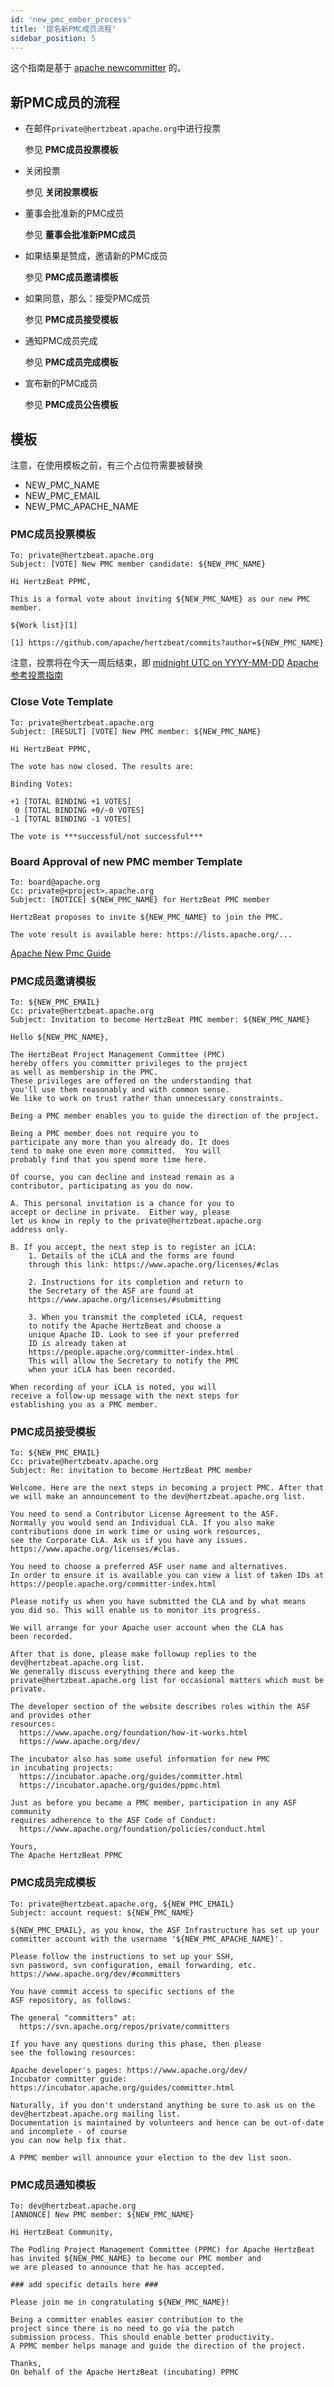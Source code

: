```yaml
---
id: 'new_pmc_ember_process'
title: '提名新PMC成员流程'
sidebar_position: 5
---
```


<!--
Licensed to the Apache Software Foundation (ASF) under one or more
contributor license agreements.  See the NOTICE file distributed with
this work for additional information regarding copyright ownership.
The ASF licenses this file to You under the Apache License, Version 2.0
(the "License"); you may not use this file except in compliance with
the License.  You may obtain a copy of the License at

https://www.apache.org/licenses/LICENSE-2.0

Unless required by applicable law or agreed to in writing, software
distributed under the License is distributed on an "AS IS" BASIS,
WITHOUT WARRANTIES OR CONDITIONS OF ANY KIND, either express or implied.
See the License for the specific language governing permissions and
limitations under the License.
-->

这个指南是基于 [apache newcommitter](https://community.apache.org/newcommitter.html#new-committer-process) 的。

## 新PMC成员的流程

- 在邮件`private@hertzbeat.apache.org`中进行投票

  参见 **PMC成员投票模板**

- 关闭投票

  参见 **关闭投票模板**

- 董事会批准新的PMC成员

  参见 **董事会批准新PMC成员**

- 如果结果是赞成，邀请新的PMC成员

  参见 **PMC成员邀请模板**

- 如果同意，那么：接受PMC成员

  参见 **PMC成员接受模板**

- 通知PMC成员完成

  参见 **PMC成员完成模板**

- 宣布新的PMC成员

  参见 **PMC成员公告模板**

## 模板

注意，在使用模板之前，有三个占位符需要被替换

- NEW_PMC_NAME
- NEW_PMC_EMAIL
- NEW_PMC_APACHE_NAME

### PMC成员投票模板

```text
To: private@hertzbeat.apache.org
Subject: [VOTE] New PMC member candidate: ${NEW_PMC_NAME}
```

```text
Hi HertzBeat PPMC,

This is a formal vote about inviting ${NEW_PMC_NAME} as our new PMC member.

${Work list}[1]

[1] https://github.com/apache/hertzbeat/commits?author=${NEW_PMC_NAME}
```

注意，投票将在今天一周后结束，即
[midnight UTC on YYYY-MM-DD](https://www.timeanddate.com/counters/customcounter.html?year=YYYY&month=MM&day=DD)
[Apache 参考投票指南](https://community.apache.org/newcommitter.html)

### Close Vote Template

```text
To: private@hertzbeat.apache.org
Subject: [RESULT] [VOTE] New PMC member: ${NEW_PMC_NAME}
```

```text
Hi HertzBeat PPMC,

The vote has now closed. The results are:

Binding Votes:

+1 [TOTAL BINDING +1 VOTES]
 0 [TOTAL BINDING +0/-0 VOTES]
-1 [TOTAL BINDING -1 VOTES]

The vote is ***successful/not successful***
```

### Board Approval of new PMC member Template

```text
To: board@apache.org
Cc: private@<project>.apache.org
Subject: [NOTICE] ${NEW_PMC_NAME} for HertzBeat PMC member
```

```text
HertzBeat proposes to invite ${NEW_PMC_NAME} to join the PMC.

The vote result is available here: https://lists.apache.org/...
```

[Apache New Pmc Guide](https://www.apache.org/dev/pmc.html#newpmc)

### PMC成员邀请模板

```text
To: ${NEW_PMC_EMAIL}
Cc: private@hertzbeat.apache.org
Subject: Invitation to become HertzBeat PMC member: ${NEW_PMC_NAME}
```

```text
Hello ${NEW_PMC_NAME},

The HertzBeat Project Management Committee (PMC) 
hereby offers you committer privileges to the project
as well as membership in the PMC.
These privileges are offered on the understanding that
you'll use them reasonably and with common sense.
We like to work on trust rather than unnecessary constraints. 

Being a PMC member enables you to guide the direction of the project.

Being a PMC member does not require you to 
participate any more than you already do. It does 
tend to make one even more committed.  You will 
probably find that you spend more time here.

Of course, you can decline and instead remain as a 
contributor, participating as you do now.

A. This personal invitation is a chance for you to 
accept or decline in private.  Either way, please 
let us know in reply to the private@hertzbeat.apache.org
address only.

B. If you accept, the next step is to register an iCLA:
    1. Details of the iCLA and the forms are found 
    through this link: https://www.apache.org/licenses/#clas

    2. Instructions for its completion and return to 
    the Secretary of the ASF are found at
    https://www.apache.org/licenses/#submitting

    3. When you transmit the completed iCLA, request 
    to notify the Apache HertzBeat and choose a 
    unique Apache ID. Look to see if your preferred 
    ID is already taken at 
    https://people.apache.org/committer-index.html
    This will allow the Secretary to notify the PMC 
    when your iCLA has been recorded.

When recording of your iCLA is noted, you will 
receive a follow-up message with the next steps for 
establishing you as a PMC member.
```

### PMC成员接受模板

```text
To: ${NEW_PMC_EMAIL}
Cc: private@hertzbeatv.apache.org
Subject: Re: invitation to become HertzBeat PMC member
```

```text
Welcome. Here are the next steps in becoming a project PMC. After that
we will make an announcement to the dev@hertzbeat.apache.org list.

You need to send a Contributor License Agreement to the ASF.
Normally you would send an Individual CLA. If you also make
contributions done in work time or using work resources,
see the Corporate CLA. Ask us if you have any issues.
https://www.apache.org/licenses/#clas.

You need to choose a preferred ASF user name and alternatives.
In order to ensure it is available you can view a list of taken IDs at
https://people.apache.org/committer-index.html

Please notify us when you have submitted the CLA and by what means 
you did so. This will enable us to monitor its progress.

We will arrange for your Apache user account when the CLA has 
been recorded.

After that is done, please make followup replies to the dev@hertzbeat.apache.org list.
We generally discuss everything there and keep the
private@hertzbeat.apache.org list for occasional matters which must be private.

The developer section of the website describes roles within the ASF and provides other
resources:
  https://www.apache.org/foundation/how-it-works.html
  https://www.apache.org/dev/

The incubator also has some useful information for new PMC
in incubating projects:
  https://incubator.apache.org/guides/committer.html
  https://incubator.apache.org/guides/ppmc.html

Just as before you became a PMC member, participation in any ASF community
requires adherence to the ASF Code of Conduct:
  https://www.apache.org/foundation/policies/conduct.html

Yours,
The Apache HertzBeat PPMC
```

### PMC成员完成模板

```text
To: private@hertzbeat.apache.org, ${NEW_PMC_EMAIL}
Subject: account request: ${NEW_PMC_NAME}
```

```text
${NEW_PMC_EMAIL}, as you know, the ASF Infrastructure has set up your
committer account with the username '${NEW_PMC_APACHE_NAME}'.

Please follow the instructions to set up your SSH,
svn password, svn configuration, email forwarding, etc.
https://www.apache.org/dev/#committers

You have commit access to specific sections of the
ASF repository, as follows:

The general "committers" at:
  https://svn.apache.org/repos/private/committers

If you have any questions during this phase, then please
see the following resources:

Apache developer's pages: https://www.apache.org/dev/
Incubator committer guide: https://incubator.apache.org/guides/committer.html

Naturally, if you don't understand anything be sure to ask us on the dev@hertzbeat.apache.org mailing list. 
Documentation is maintained by volunteers and hence can be out-of-date and incomplete - of course
you can now help fix that.

A PPMC member will announce your election to the dev list soon.
```

### PMC成员通知模板

```text
To: dev@hertzbeat.apache.org
[ANNONCE] New PMC member: ${NEW_PMC_NAME}
```

```text
Hi HertzBeat Community,

The Podling Project Management Committee (PPMC) for Apache HertzBeat
has invited ${NEW_PMC_NAME} to become our PMC member and
we are pleased to announce that he has accepted.

### add specific details here ###

Please join me in congratulating ${NEW_PMC_NAME}!

Being a committer enables easier contribution to the
project since there is no need to go via the patch
submission process. This should enable better productivity.
A PPMC member helps manage and guide the direction of the project.

Thanks,
On behalf of the Apache HertzBeat (incubating) PPMC
```
